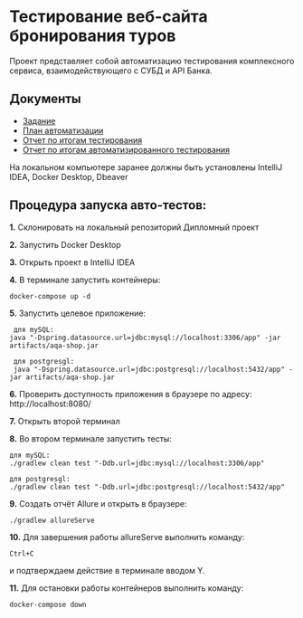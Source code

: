 # Тестирование веб-сайта бронирования туров

Проект представляет собой автоматизацию тестирования комплексного сервиса, взаимодействующего с СУБД и API Банка.

## Документы
* [Задание](https://github.com/STALKSA/FirstQADiplom/blob/main/docs/Zadanie.md)
* [План автоматизации](https://github.com/STALKSA/FirstQADiplom/blob/main/docs/Plan.md)
* [Отчет по итогам тестирования](https://github.com/STALKSA/FirstQADiplom/blob/main/docs/Report.md)
* [Отчет по итогам автоматизированного тестирования](https://github.com/STALKSA/FirstQADiplom/blob/main/docs/Summary.md)


На локальном компьютере заранее должны быть установлены IntelliJ IDEA, Docker Desktop, Dbeaver

## Процедура запуска авто-тестов:

**1.** Склонировать на локальный репозиторий Дипломный проект

**2.** Запустить Docker Desktop

**3.** Открыть проект в IntelliJ IDEA

**4.** В терминале запустить контейнеры:

    docker-compose up -d

**5.** Запустить целевое приложение:

     для mySQL: 
    java "-Dspring.datasource.url=jdbc:mysql://localhost:3306/app" -jar artifacts/aqa-shop.jar

     для postgresgl:
     java "-Dspring.datasource.url=jdbc:postgresql://localhost:5432/app" -jar artifacts/aqa-shop.jar

**6.** Проверить доступность приложения в браузере по адресу: http://localhost:8080/

**7.** Открыть второй терминал

**8.** Во втором терминале запустить тесты:

    для mySQL:
    ./gradlew clean test "-Ddb.url=jdbc:mysql://localhost:3306/app"

    для postgresgl: 
    ./gradlew clean test "-Ddb.url=jdbc:postgresql://localhost:5432/app"

**9.** Создать отчёт Allure и открыть в браузере:

    ./gradlew allureServe

**10.** Для завершения работы allureServe выполнить команду:

    Ctrl+C

и подтверждаем действие в терминале вводом Y.
    
**11.** Для остановки работы контейнеров выполнить команду:

    docker-compose down


    

